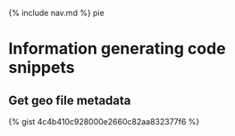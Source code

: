 {% include nav.md %}
pie
# Information generating code snippets

## Get geo file metadata
{% gist 4c4b410c928000e2660c82aa832377f6 %}
